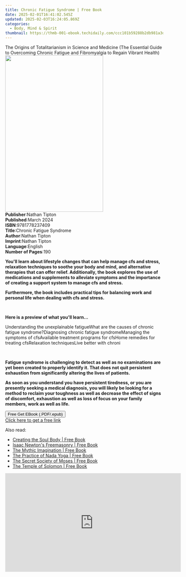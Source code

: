 ```yaml
---
title: Chronic Fatigue Syndrome | Free Book
date: 2025-02-01T16:41:02.545Z
updated: 2025-02-03T16:24:05.869Z
categories:
  - Body, Mind & Spirit
thumbnail: https://thmb-001-ebook.techidaily.com/ccc101b59288b2db981a3da62a2b103eb1008c042243cdf758b4cd45a3638ee7.jpg
---
```

<main id="book-container">
  <div class="flex flex-col">
    <div class="book-brief flex-1 py-6 px-4 sm:p-6 md:py-10 md:px-8">
      <!-- brief-->
      <div class="book-brief-main">
        The Origins of Totalitarianism in Science and Medicine (The Essential
        Guide to Overcoming Chronic Fatigue and Fibromyalgia to Regain Vibrant
        Health)
      </div>
    </div>
    <div
      class="book-meta-info flex-1 grid gap-4 col-start-1 col-end-3 row-start-1 sm:mb-6 sm:grid-cols-4 lg:gap-6 lg:col-start-2 lg:row-end-6 lg:row-span-6 lg:mb-0"
    >
      <div
        class="book-meta-info-left place-content-center mt-4 p-4 text-sm leading-6 col-start-2 col-span-2 dark:text-slate-400"
      >
        <img
          class="w-full h-500 object-cover rounded-lg sm:h-255 sm:col-span-2 lg:col-span-full"
          src="https://img-001-ebook.techidaily.com/8b77d55236f8190a5aa800de09f7aed72a382e001191943dbbc7d1ffb27f57d2.jpg"
          alt=""
          width="312"
          height="500"
        />
      </div>
      <div
        class="book-meta-info-right mt-2 col-start-1 row-start-2 col-span-3 self-center"
      >
        <!-- meta data  -->
        <div class="flex flex-col px-4 md:px-8">
          <div class="flex-1">
            <strong>Publisher</strong>:<span class="px-2">Nathan Tipton</span>
          </div>
          <div class="flex-1">
            <strong>Published</strong>:<span class="px-2">March 2024</span>
          </div>
          <div class="flex-1">
            <strong>ISBN</strong>:<span class="px-2">9781778237409</span>
          </div>
          <div class="flex-1">
            <strong>Title</strong>:<span class="px-2"
              >Chronic Fatigue Syndrome</span
            >
          </div>
          <div class="flex-1">
            <strong>Author</strong>:<span class="px-2">Nathan Tipton</span>
          </div>
          <div class="flex-1">
            <strong>Imprint</strong>:<span class="px-2">Nathan Tipton</span>
          </div>
          <div class="flex-1">
            <strong>Language</strong>:<span class="px-2">English</span>
          </div>
          <div class="flex-1">
            <strong>Number of Pages</strong>:<span class="px-2">190</span>
          </div>
        </div>
      </div>
    </div>
    <div class="book-description flex-1 py-6 px-4 sm:p-6 md:py-10 md:px-8">
      <div class="book-description-main">
        <div accordion-content="" id="description">
          <p>
            <strong
              >You'll learn about lifestyle changes that can help manage cfs and
              stress, relaxation techniques to soothe your body and mind, and
              alternative therapies that can offer relief. Additionally, the
              book explores the use of medications and supplements to alleviate
              symptoms and the importance of creating a support system to manage
              cfs and stress.</strong
            >
          </p>
          <p>
            <strong
              >Furthermore, the book includes practical tips for balancing work
              and personal life when dealing with cfs and stress.</strong
            >
          </p>
          <p><strong>&nbsp;</strong></p>
          <p><strong>Here is a preview of what you'll learn...</strong></p>
          Understanding the unexplainable fatigueWhat are the causes of chronic
          fatigue syndrome?Diagnosing chronic fatigue syndromeManaging the
          symptoms of cfsAvailable treatment programs for cfsHome remedies for
          treating cfsRelaxation techniquesLive better with chroni
          <p><br /></p>
          <p>
            <strong
              >Fatigue syndrome is challenging to detect as well as no
              examinations are yet been created to properly identify it. That
              does not quit persistent exhaustion from significantly altering
              the lives of patients.</strong
            >
          </p>
          <p>
            <strong
              >As soon as you understand you have persistent tiredness, or you
              are presently seeking a medical diagnosis, you will likely be
              looking for a method to reclaim your toughness as well as decrease
              the effect of signs of discomfort, exhaustion as well as loss of
              focus on your family members, work as well as life.</strong
            >
          </p>
        </div>
        <div class="accordion-fader"></div>
      </div>
    </div>
    <div class="book-excerpts flex-1 py-6 px-4 sm:p-6 md:py-10 md:px-8"></div>
    <div
      class="book-about-author flex-1 py-6 px-4 sm:p-6 md:py-10 md:px-8"
    ></div>
    <div class="book-free-get flex-1 py-6 px-4 sm:p-6 md:py-10 md:px-8">
      <button
        id="btn-free-get"
        class="bg-blue-500 hover:bg-blue-700 text-white font-bold py-2 px-4 rounded"
      >
        Free Get EBook (.PDF/.epub)
      </button>
      <div id="countdown-display" class="px-2 text-lg mt-2"></div>
      <a
        id="free-link"
        class="hidden bg-blue-500 hover:bg-blue-700 text-white font-bold py-2 px-4 rounded"
        href="https://www.ebooks.com/en-us/book/211272491/chronic-fatigue-syndrome/nathan-tipton/"
        target="_blank"
        >Click here to get a free link</a
      >
    </div>
    <script>
      let countdownTime = 0;
      let countdownInterval = null;
      document
        .getElementById('btn-free-get')
        .addEventListener('click', startCountdown);
      function startCountdown() {
        countdownTime = new Date().getTime() + 60000 * 3;
        countdownInterval = setInterval(updateCountdown, 1000);
        document.getElementById('btn-free-get').disabled = true;
        document
          .getElementById('btn-free-get')
          .classList.add('bg-gray-500', 'cursor-not-allowed');
      }
      function updateCountdown() {
        let currentTime = new Date().getTime();
        let timeLeft = countdownTime - currentTime;
        let secondsLeft = Math.floor(timeLeft / 1000);
        document.getElementById('countdown-display').innerHTML =
          `Remaining time: ${secondsLeft} seconds.`;
        if (secondsLeft <= 0) {
          clearInterval(countdownInterval);
          document.getElementById('btn-free-get').classList.add('hidden');
          document.getElementById('free-link').classList.remove('hidden');
          document.getElementById('countdown-display').innerHTML = '';
        }
      }
    </script>
  </div>
</main>

<ins class="adsbygoogle"
      style="display:block"
      data-ad-client="ca-pub-7571918770474297"
      data-ad-slot="8358498916"
      data-ad-format="auto"
      data-full-width-responsive="true"></ins>
    

<span class="atpl-alsoreadstyle">Also read:</span>
<div><ul>
<li><a href="https://novels-ebooks.techidaily.com/95782256-9781594777561-creating-the-soul-body/"><u>Creating the Soul Body | Free Book</u></a></li>
<li><a href="https://novels-ebooks.techidaily.com/95782254-9781620553329-isaac-newtons-freemasonry/"><u>Isaac Newton's Freemasonry | Free Book</u></a></li>
<li><a href="https://novels-ebooks.techidaily.com/95782252-9781620550939-the-mythic-imagination/"><u>The Mythic Imagination | Free Book</u></a></li>
<li><a href="https://novels-ebooks.techidaily.com/95782260-9781620551820-the-practice-of-nada-yoga/"><u>The Practice of Nada Yoga | Free Book</u></a></li>
<li><a href="https://novels-ebooks.techidaily.com/95782259-9781594779190-the-secret-society-of-moses/"><u>The Secret Society of Moses | Free Book</u></a></li>
<li><a href="https://novels-ebooks.techidaily.com/95782255-9781620553404-the-temple-of-solomon/"><u>The Temple of Solomon | Free Book</u></a></li>
</ul></div>

<!-- affiliate ads begin -->
<iframe width="560" height="315" src="https://www.youtube.com/embed/gSKkJrJ57EA?si=WDOmInPE9EgQa_tB" title="YouTube video player" frameborder="0" allow="accelerometer; autoplay; clipboard-write; encrypted-media; gyroscope; picture-in-picture; web-share" referrerpolicy="strict-origin-when-cross-origin" allowfullscreen></iframe>
<!-- affiliate ads end -->

